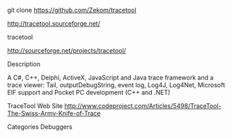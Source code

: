 git clone https://github.com/Zekom/tracetool

http://tracetool.sourceforge.net/

tracetool

http://sourceforge.net/projects/tracetool/

Description

A C#, C++, Delphi, ActiveX, JavaScript and Java trace framework and a trace viewer: Tail, outputDebugString, event log, Log4J, Log4Net, Microsoft EIF support and Pocket PC development (C++ and .NET)

TraceTool Web Site
http://www.codeproject.com/Articles/5498/TraceTool-The-Swiss-Army-Knife-of-Trace

Categories
Debuggers


